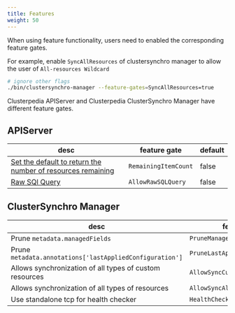 ```yaml
---
title: Features
weight: 50
---
```


When using feature functionality, users need to enabled the corresponding feature gates.

For example, enable `SyncAllResources` of clustersynchro manager to allow the user of `All-resources Wildcard`
```bash
# ignore other flags
./bin/clustersynchro-manager --feature-gates=SyncAllResources=true
```

Clusterpedia APIServer and Clusterpedia ClusterSynchro Manager have different feature gates.

## APIServer
|desc|feature gate|default|
|---|--------|----|
|[Set the default to return the number of resources remaining](./remaining-item-count)|`RemainingItemCount`|false|
|[Raw SQl Query](./raw-sql-query)|`AllowRawSQLQuery`|false|

## ClusterSynchro Manager
|desc|feature gate|default|
|---|--------|----|
|Prune `metadata.managedFields` |`PruneManagedFields`|true|
|Prune `metadata.annotations['lastAppliedConfiguration']` |`PruneLastAppliedConfiguration`|true|
|Allows synchronization of all types of custom resources|`AllowSyncCustomResources`|false|
|Allows synchronization of all types of resources|`AllowSyncAllResources`|false|
|Use standalone tcp for health checker| `HealthCheckerWithStandaloneTCP` |false|
